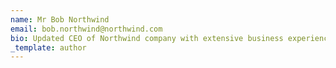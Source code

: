 ```yaml
---
name: Mr Bob Northwind
email: bob.northwind@northwind.com
bio: Updated CEO of Northwind company with extensive business experience
_template: author
---
```


